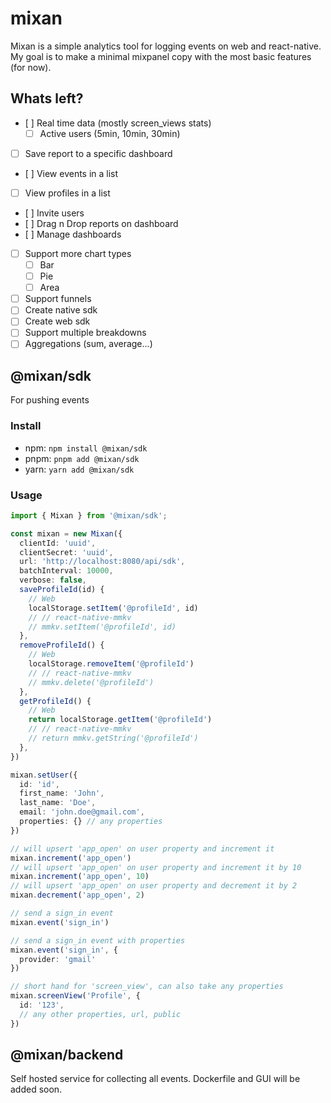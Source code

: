 # mixan

Mixan is a simple analytics tool for logging events on web and react-native. My goal is to make a minimal mixpanel copy with the most basic features (for now).

## Whats left?

* [ ] Real time data (mostly screen_views stats)
  * [ ] Active users (5min, 10min, 30min)
* [ ] Save report to a specific dashboard
* [ ] View events in a list
* [ ] View profiles in a list
* [ ] Invite users
* [ ] Drag n Drop reports on dashboard
* [ ] Manage dashboards
* [ ] Support more chart types
  * [ ] Bar
  * [ ] Pie
  * [ ] Area
* [ ] Support funnels
* [ ] Create native sdk 
* [ ] Create web sdk
* [ ] Support multiple breakdowns
* [ ] Aggregations (sum, average...)

## @mixan/sdk

For pushing events

### Install

- npm: `npm install @mixan/sdk`
- pnpm: `pnpm add @mixan/sdk`
- yarn: `yarn add @mixan/sdk`

### Usage

```ts
import { Mixan } from '@mixan/sdk';

const mixan = new Mixan({
  clientId: 'uuid',
  clientSecret: 'uuid',
  url: 'http://localhost:8080/api/sdk',
  batchInterval: 10000,
  verbose: false,
  saveProfileId(id) {
    // Web
    localStorage.setItem('@profileId', id)
    // // react-native-mmkv
    // mmkv.setItem('@profileId', id)
  },
  removeProfileId() {
    // Web
    localStorage.removeItem('@profileId')
    // // react-native-mmkv
    // mmkv.delete('@profileId')
  },
  getProfileId() {
    // Web
    return localStorage.getItem('@profileId')
    // // react-native-mmkv
    // return mmkv.getString('@profileId')
  },
})

mixan.setUser({
  id: 'id',
  first_name: 'John',
  last_name: 'Doe',
  email: 'john.doe@gmail.com',
  properties: {} // any properties
})

// will upsert 'app_open' on user property and increment it
mixan.increment('app_open') 
// will upsert 'app_open' on user property and increment it by 10
mixan.increment('app_open', 10)
// will upsert 'app_open' on user property and decrement it by 2 
mixan.decrement('app_open', 2) 

// send a sign_in event 
mixan.event('sign_in')

// send a sign_in event with properties 
mixan.event('sign_in', {
  provider: 'gmail'
})

// short hand for 'screen_view', can also take any properties
mixan.screenView('Profile', {
  id: '123',
  // any other properties, url, public
})
```

## @mixan/backend

Self hosted service for collecting all events. Dockerfile and GUI will be added soon.